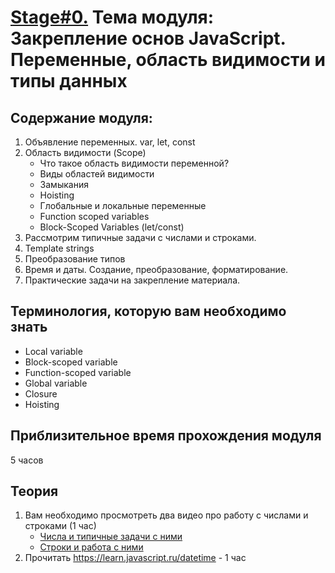 # [Stage#0.](../../README.md) Тема модуля: Закрепление основ JavaScript. Переменные, область видимости и типы данных
## Содержание модуля:
1. Объявление переменных. var, let, const
2. Область видимости (Scope)
    - Что такое область видимости переменной? 	
    - Виды областей видимости
    - Замыкания
    - Hoisting 
    - Глобальные и локальные переменные	
    - Function scoped variables
    - Block-Scoped Variables (let/const)
3. Рассмотрим типичные задачи с числами и строками.
4. Template strings
5. Преобразование типов 
6. Время и даты. Создание, преобразование, форматирование.  
7. Практические задачи на закрепление материала.

## Терминология, которую вам необходимо знать
- Local variable
- Block-scoped variable
- Function-scoped variable
- Global variable
- Closure
- Hoisting

## Приблизительное время прохождения модуля
5 часов

## Теория 
1. Вам необходимо просмотреть два видео про работу с числами и строками (1 час)
    - [Числа и типичные задачи с ними](https://youtu.be/Cf8QnemR0oc)
    - [Строки и работа с ними](https://youtu.be/YZDVqeD3fn8)
2. Прочитать https://learn.javascript.ru/datetime - 1 час
